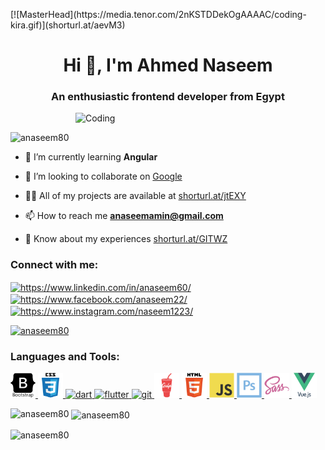 <p>[![MasterHead](https://media.tenor.com/2nKSTDDekOgAAAAC/coding-kira.gif)](shorturl.at/aevM3)</p>
<h1 align="center">Hi 👋, I'm Ahmed Naseem</h1>
<h3 align="center">An enthusiastic frontend developer from Egypt</h3>
<img align="right" alt="Coding" width="400" src="https://media.tenor.com/rf88Pwf2KcsAAAAC/css-ie.gif"/>

<br>
<p align="left"> <img src="https://komarev.com/ghpvc/?username=anaseem80&label=Profile%20views&color=0e75b6&style=flat" alt="anaseem80" /> </p>

- 🌱 I’m currently learning **Angular**

- 👯 I’m looking to collaborate on [Google](www.google.com)

- 👨‍💻 All of my projects are available at [shorturl.at/jtEXY](shorturl.at/jtEXY)

- 📫 How to reach me **anaseemamin@gmail.com**

- 📄 Know about my experiences [shorturl.at/GITWZ](shorturl.at/GITWZ)

<h3 align="left">Connect with me:</h3>
<p align="left">
<a href="https://linkedin.com/in/https://www.linkedin.com/in/anaseem60/" target="blank"><img align="center" src="https://raw.githubusercontent.com/rahuldkjain/github-profile-readme-generator/master/src/images/icons/Social/linked-in-alt.svg" alt="https://www.linkedin.com/in/anaseem60/" height="30" width="40" /></a>
<a href="https://fb.com/https://www.facebook.com/anaseem22/" target="blank"><img align="center" src="https://raw.githubusercontent.com/rahuldkjain/github-profile-readme-generator/master/src/images/icons/Social/facebook.svg" alt="https://www.facebook.com/anaseem22/" height="30" width="40" /></a>
<a href="https://instagram.com/https://www.instagram.com/naseem1223/" target="blank"><img align="center" src="https://raw.githubusercontent.com/rahuldkjain/github-profile-readme-generator/master/src/images/icons/Social/instagram.svg" alt="https://www.instagram.com/naseem1223/" height="30" width="40" /></a>
</p>
<p align="left"> <a href="https://github.com/ryo-ma/github-profile-trophy"><img src="https://github-profile-trophy.vercel.app/?username=anaseem80" alt="anaseem80" /></a> </p>
<h3 align="left">Languages and Tools:</h3>
<p align="left"> <a href="https://getbootstrap.com" target="_blank" rel="noreferrer"> <img src="https://raw.githubusercontent.com/devicons/devicon/master/icons/bootstrap/bootstrap-plain-wordmark.svg" alt="bootstrap" width="40" height="40"/> </a> <a href="https://www.w3schools.com/css/" target="_blank" rel="noreferrer"> <img src="https://raw.githubusercontent.com/devicons/devicon/master/icons/css3/css3-original-wordmark.svg" alt="css3" width="40" height="40"/> </a> <a href="https://dart.dev" target="_blank" rel="noreferrer"> <img src="https://www.vectorlogo.zone/logos/dartlang/dartlang-icon.svg" alt="dart" width="40" height="40"/> </a> <a href="https://flutter.dev" target="_blank" rel="noreferrer"> <img src="https://www.vectorlogo.zone/logos/flutterio/flutterio-icon.svg" alt="flutter" width="40" height="40"/> </a> <a href="https://git-scm.com/" target="_blank" rel="noreferrer"> <img src="https://www.vectorlogo.zone/logos/git-scm/git-scm-icon.svg" alt="git" width="40" height="40"/> </a> <a href="https://gulpjs.com" target="_blank" rel="noreferrer"> <img src="https://raw.githubusercontent.com/devicons/devicon/master/icons/gulp/gulp-plain.svg" alt="gulp" width="40" height="40"/> </a> <a href="https://www.w3.org/html/" target="_blank" rel="noreferrer"> <img src="https://raw.githubusercontent.com/devicons/devicon/master/icons/html5/html5-original-wordmark.svg" alt="html5" width="40" height="40"/> </a> <a href="https://developer.mozilla.org/en-US/docs/Web/JavaScript" target="_blank" rel="noreferrer"> <img src="https://raw.githubusercontent.com/devicons/devicon/master/icons/javascript/javascript-original.svg" alt="javascript" width="40" height="40"/> </a> <a href="https://www.photoshop.com/en" target="_blank" rel="noreferrer"> <img src="https://raw.githubusercontent.com/devicons/devicon/master/icons/photoshop/photoshop-line.svg" alt="photoshop" width="40" height="40"/> </a> <a href="https://sass-lang.com" target="_blank" rel="noreferrer"> <img src="https://raw.githubusercontent.com/devicons/devicon/master/icons/sass/sass-original.svg" alt="sass" width="40" height="40"/> </a> <a href="https://vuejs.org/" target="_blank" rel="noreferrer"> <img src="https://raw.githubusercontent.com/devicons/devicon/master/icons/vuejs/vuejs-original-wordmark.svg" alt="vuejs" width="40" height="40"/> </a> </p>

<p><img align="left" src="https://github-readme-stats.vercel.app/api/top-langs?username=anaseem80&show_icons=true&locale=en&layout=compact" alt="anaseem80" /></p>

<p>&nbsp;<img align="center" src="https://github-readme-stats.vercel.app/api?username=anaseem80&show_icons=true&locale=en" alt="anaseem80" /></p>

<p><img align="center" src="https://github-readme-streak-stats.herokuapp.com/?user=anaseem80&" alt="anaseem80" /></p>
